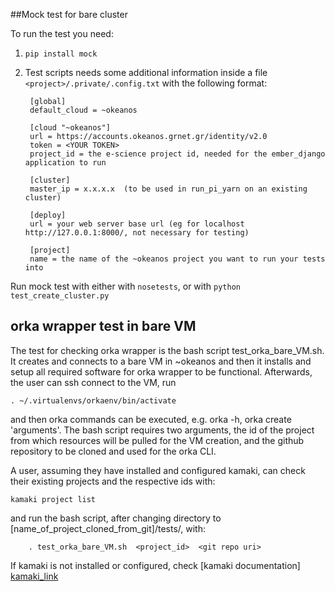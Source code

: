 ##Mock test for bare cluster

To run the test you need:

1. `pip install mock`

2. Test scripts needs some additional information inside a file          `<project>/.private/.config.txt` with the following format:

        [global]
        default_cloud = ~okeanos

        [cloud "~okeanos"]
        url = https://accounts.okeanos.grnet.gr/identity/v2.0
        token = <YOUR TOKEN>
        project_id = the e-science project id, needed for the ember_django application to run

        [cluster]
        master_ip = x.x.x.x  (to be used in run_pi_yarn on an existing cluster)

        [deploy]
        url = your web server base url (eg for localhost http://127.0.0.1:8000/, not necessary for testing) 

        [project]
        name = the name of the ~okeanos project you want to run your tests into


Run mock test with either with `nosetests`, or  with `python test_create_cluster.py`

orka wrapper test in bare VM
----------------------------
The test for checking orka wrapper is the bash script test_orka_bare_VM.sh. It creates and connects to a bare VM in ~okeanos 
and then it installs and setup all required software for orka wrapper to be functional. Afterwards, the user can ssh connect to the VM, run

    . ~/.virtualenvs/orkaenv/bin/activate
    
 
and then orka commands can be executed, e.g. orka -h, orka create 'arguments'.  The bash script requires two arguments, the id of the project from which resources will be pulled for the VM creation, and the github repository to be cloned and used for the orka CLI.


A user, assuming they have installed and configured kamaki, can check their existing projects and the respective ids with: 

    kamaki project list
    
and run the bash script, after changing directory to [name_of_project_cloned_from_git]/tests/, with:
        
        . test_orka_bare_VM.sh  <project_id>  <git repo uri>
        

If kamaki is not installed or configured, check [kamaki documentation] [kamaki_link]

[kamaki_link]: https://www.synnefo.org/docs/kamaki/latest/